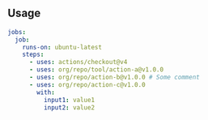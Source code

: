 <!-- Generated by https://github.com/reakaleek/gh-action-readme -->
## Usage
<!--usage action="org/repo/**/*" version="env:VERSION"-->
```yaml
jobs:
  job:
    runs-on: ubuntu-latest
    steps:
      - uses: actions/checkout@v4
      - uses: org/repo/tool/action-a@v1.0.0
      - uses: org/repo/action-b@v1.0.0 # Some comment
      - uses: org/repo/action-c@v1.0.0
        with:
          input1: value1
          input2: value2
```
<!--/usage-->
